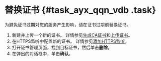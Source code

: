 # 替换证书 {#task_ayx_qqn_vdb .task}

为避免证书过期对您的服务产生影响，请在证书过期前替换证书。

1.   新建并上传一个新的证书。 详情参见[生成CA证书](intl.zh-CN/用户指南/证书管理/生成CA证书.md#)和[上传证书](intl.zh-CN/用户指南/证书管理/上传证书.md#)。
2.   在HTTPS监听中配置新的证书。 详情参见[添加HTTPS监听](intl.zh-CN/用户指南/监听/添加HTTPS监听.md#)。
3.   打开证书管理页面，找到目标证书，然后单击**删除**。 
4.   在弹出的对话框中，单击**确认**。 

